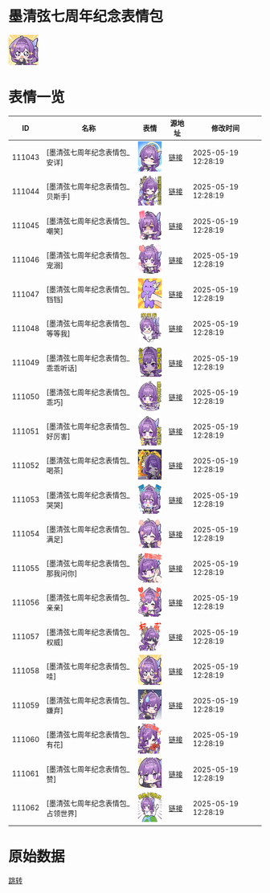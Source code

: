 # 墨清弦七周年纪念表情包

<img src="./cover.png" height="60" alt="cover" />

# 表情一览

|ID|名称|表情|源地址|修改时间|
|----|----|----|----|----|
|111043|[墨清弦七周年纪念表情包_安详]|<img src="./pic/111043_%5B墨清弦七周年纪念表情包_安详%5D.png" height="60" alt="安详"/>|[链接](https://i0.hdslb.com/bfs/emote/ee67d931f441fcf8572f9a92d5d068e384f3b26a.png)|2025-05-19 12:28:19|
|111044|[墨清弦七周年纪念表情包_贝斯手]|<img src="./pic/111044_%5B墨清弦七周年纪念表情包_贝斯手%5D.png" height="60" alt="贝斯手"/>|[链接](https://i0.hdslb.com/bfs/emote/e463d295b4d8f00d2f0290d8d51f306f38c37095.png)|2025-05-19 12:28:19|
|111045|[墨清弦七周年纪念表情包_嘲笑]|<img src="./pic/111045_%5B墨清弦七周年纪念表情包_嘲笑%5D.png" height="60" alt="嘲笑"/>|[链接](https://i0.hdslb.com/bfs/emote/c1c96de625bbdbe1c104fd83ff00ccc8f70b61f3.png)|2025-05-19 12:28:19|
|111046|[墨清弦七周年纪念表情包_宠溺]|<img src="./pic/111046_%5B墨清弦七周年纪念表情包_宠溺%5D.png" height="60" alt="宠溺"/>|[链接](https://i0.hdslb.com/bfs/emote/cd59e0f9ef4c07dcfc623f3595af73964a8d63f2.png)|2025-05-19 12:28:19|
|111047|[墨清弦七周年纪念表情包_铛铛]|<img src="./pic/111047_%5B墨清弦七周年纪念表情包_铛铛%5D.png" height="60" alt="铛铛"/>|[链接](https://i0.hdslb.com/bfs/emote/a2b86c040a05df4468c617352991da228136ecc1.png)|2025-05-19 12:28:19|
|111048|[墨清弦七周年纪念表情包_等等我]|<img src="./pic/111048_%5B墨清弦七周年纪念表情包_等等我%5D.png" height="60" alt="等等我"/>|[链接](https://i0.hdslb.com/bfs/emote/e0ca0ab0af0cfc8f0596eba92bfd5980f60a398a.png)|2025-05-19 12:28:19|
|111049|[墨清弦七周年纪念表情包_乖乖听话]|<img src="./pic/111049_%5B墨清弦七周年纪念表情包_乖乖听话%5D.png" height="60" alt="乖乖听话"/>|[链接](https://i0.hdslb.com/bfs/emote/7a6917fef51143d6ea8e3102240d4a75bf5e2d4b.png)|2025-05-19 12:28:19|
|111050|[墨清弦七周年纪念表情包_乖巧]|<img src="./pic/111050_%5B墨清弦七周年纪念表情包_乖巧%5D.png" height="60" alt="乖巧"/>|[链接](https://i0.hdslb.com/bfs/emote/f6e06071beb451d8d02d6cf2bfc758e19e8c683c.png)|2025-05-19 12:28:19|
|111051|[墨清弦七周年纪念表情包_好厉害]|<img src="./pic/111051_%5B墨清弦七周年纪念表情包_好厉害%5D.png" height="60" alt="好厉害"/>|[链接](https://i0.hdslb.com/bfs/emote/c89334df2e49afdbc72b06a8d031763f13e17ad2.png)|2025-05-19 12:28:19|
|111052|[墨清弦七周年纪念表情包_喝茶]|<img src="./pic/111052_%5B墨清弦七周年纪念表情包_喝茶%5D.png" height="60" alt="喝茶"/>|[链接](https://i0.hdslb.com/bfs/emote/c5de35888b436957e97c7848b9e75169b21fbbaa.png)|2025-05-19 12:28:19|
|111053|[墨清弦七周年纪念表情包_哭哭]|<img src="./pic/111053_%5B墨清弦七周年纪念表情包_哭哭%5D.png" height="60" alt="哭哭"/>|[链接](https://i0.hdslb.com/bfs/emote/d1592c8f0951071d9b5f53bb8e96b8ff9e7f0621.png)|2025-05-19 12:28:19|
|111054|[墨清弦七周年纪念表情包_满足]|<img src="./pic/111054_%5B墨清弦七周年纪念表情包_满足%5D.png" height="60" alt="满足"/>|[链接](https://i0.hdslb.com/bfs/emote/cc052a1f231837f4c01022e47212ab9f67f59f54.png)|2025-05-19 12:28:19|
|111055|[墨清弦七周年纪念表情包_那我问你]|<img src="./pic/111055_%5B墨清弦七周年纪念表情包_那我问你%5D.png" height="60" alt="那我问你"/>|[链接](https://i0.hdslb.com/bfs/emote/d734245d5a8af346f2605b7994473c9efe1453f6.png)|2025-05-19 12:28:19|
|111056|[墨清弦七周年纪念表情包_亲亲]|<img src="./pic/111056_%5B墨清弦七周年纪念表情包_亲亲%5D.png" height="60" alt="亲亲"/>|[链接](https://i0.hdslb.com/bfs/emote/3d98293dac005692f30439bf19744a667f5f6f50.png)|2025-05-19 12:28:19|
|111057|[墨清弦七周年纪念表情包_权威]|<img src="./pic/111057_%5B墨清弦七周年纪念表情包_权威%5D.png" height="60" alt="权威"/>|[链接](https://i0.hdslb.com/bfs/emote/d5806e59756235bd0cd0704d229fee3e96cb04ab.png)|2025-05-19 12:28:19|
|111058|[墨清弦七周年纪念表情包_哇]|<img src="./pic/111058_%5B墨清弦七周年纪念表情包_哇%5D.png" height="60" alt="哇"/>|[链接](https://i0.hdslb.com/bfs/emote/7d6f12d9b8ddac5a44b80997e5a20734de1254e6.png)|2025-05-19 12:28:19|
|111059|[墨清弦七周年纪念表情包_嫌弃]|<img src="./pic/111059_%5B墨清弦七周年纪念表情包_嫌弃%5D.png" height="60" alt="嫌弃"/>|[链接](https://i0.hdslb.com/bfs/emote/e5ecbbf82beea5fc0a1610de348dcf732903731a.png)|2025-05-19 12:28:19|
|111060|[墨清弦七周年纪念表情包_有花]|<img src="./pic/111060_%5B墨清弦七周年纪念表情包_有花%5D.png" height="60" alt="有花"/>|[链接](https://i0.hdslb.com/bfs/emote/04bc5fe8b3247535efa56839551a6de6017ce04d.png)|2025-05-19 12:28:19|
|111061|[墨清弦七周年纪念表情包_赞]|<img src="./pic/111061_%5B墨清弦七周年纪念表情包_赞%5D.png" height="60" alt="赞"/>|[链接](https://i0.hdslb.com/bfs/emote/177f875bfcbfaa527ccaae41f5e6c5aef1746945.png)|2025-05-19 12:28:19|
|111062|[墨清弦七周年纪念表情包_占领世界]|<img src="./pic/111062_%5B墨清弦七周年纪念表情包_占领世界%5D.png" height="60" alt="占领世界"/>|[链接](https://i0.hdslb.com/bfs/emote/4e3f8a9730b092a3c816cf8ce6425c05ebd934f2.png)|2025-05-19 12:28:19|

# 原始数据

[跳转](./raw.json)

